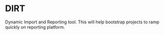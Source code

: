 # DIRT
Dynamic Import and Reporting tool. This will help bootstrap projects to ramp quickly on reporting platform.
